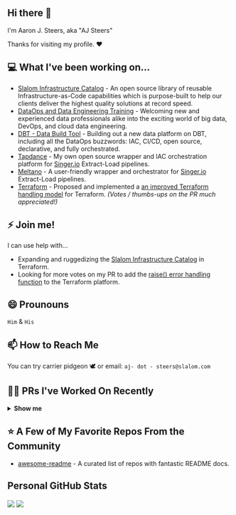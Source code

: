 ## Hi there 👋

I'm Aaron J. Steers, aka "AJ Steers"

Thanks for visiting my profile. ♥

## 💻 What I've been working on...

- [Slalom Infrastructure Catalog](http://infra.dataops.tk) - An open source library of reusable Infrastructure-as-Code capabilities which is purpose-built to help our clients deliver the highest quality solutions at record speed.
- [DataOps and Data Engineering Training](https://docs.dataops.tk/labs) - Welcoming new and experienced data professionals alike into the exciting world of big data, DevOps, and cloud data engineering.
- [DBT - Data Build Tool](www.getdbt.com) - Building out a new data platform on DBT, including all the DataOps buzzwords: IAC, CI/CD, open source, declarative, and fully orchestrated.
- [Tapdance](https://github.com/aaronsteers/tapdance) - My own open source wrapper and IAC orchestration platform for [Singer.io](https://singer.io) Extract-Load pipelines.
- [Meltano](https://meltano.com) - A user-friendly wrapper and orchestrator for [Singer.io](https://singer.io) Extract-Load pipelines.
- [Terraform](https://terraform.io) - Proposed and implemented a [an improved Terraform handling model](https://github.com/hashicorp/terraform/issues/24269) for Terraform. _(Votes / thumbs-ups on the PR much appreciated!)_

## ⚡ Join me!

I can use help with...

- Expanding and ruggedizing the [Slalom Infrastructure Catalog](http://infra.dataops.tk) in Terraform.
- Looking for more votes on my PR to add the [raise() error handling function](https://github.com/hashicorp/terraform/issues/24269) to the Terraform platform.

## 😄 Prounouns

`Him` & `His`

## 📫 How to Reach Me

You can try carrier pidgeon 🕊 or email: `aj- dot - steers@slalom.com`

## 👨‍💻 PRs I've Worked On Recently

<details><summary><b>Show me</b></summary>

- https://github.com/hashicorp/vscode-terraform/pull/430
- https://github.com/cloudposse/terraform-aws-key-pair/issues/41
- https://github.com/mingrammer/diagrams/pull/38

</details>

## ⭐ A Few of My Favorite Repos From the Community

- [awesome-readme](https://github.com/matiassingers/awesome-readme) - A curated list of repos with fantastic README docs.

<!--
-  I’m currently working on ...
- 🌱 I’m currently learning ...
- 👯 I’m looking to collaborate on ...
- 🤔 I’m looking for help with ...
- 💬 Ask me about ...
- 📫 How to reach me: ...
- 😄 Pronouns: ...
- ⚡ Fun fact: ...
-->

## Personal GitHub Stats


<img align="center" src="https://github-readme-stats.vercel.app/api/top-langs?username=aaronsteers&hide=css&layout=compact" />
<img align="center" src="https://github-readme-stats.vercel.app/api?username=aaronsteers&show_icons=true&count_private=true&include_all_commits=true&hide_rank=true" />

